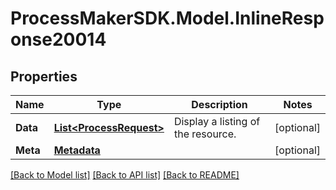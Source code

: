 
# ProcessMakerSDK.Model.InlineResponse20014

## Properties

Name | Type | Description | Notes
------------ | ------------- | ------------- | -------------
**Data** | [**List&lt;ProcessRequest&gt;**](ProcessRequest.md) | Display a listing of the resource. | [optional] 
**Meta** | [**Metadata**](.md) |  | [optional] 

[[Back to Model list]](../README.md#documentation-for-models)
[[Back to API list]](../README.md#documentation-for-api-endpoints)
[[Back to README]](../README.md)

